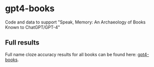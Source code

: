# gpt4-books
Code and data to support "Speak, Memory: An Archaeology of Books Known to ChatGPT/GPT-4"

## Full results

Full name cloze accuracy results for all books can be found here: [gpt4-books](https://docs.google.com/spreadsheets/d/1jW7EhsNjIGDMoK2JidyDD7UXH9N0NpEJfWFEj05_LC4/edit?usp=sharing).
